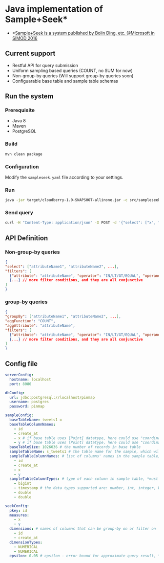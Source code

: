 # Java implementation of Sample+Seek*
* *[Sample+Seek is a system published by Bolin Ding, etc. @Microsoft in SIMOD 2016](https://www.microsoft.com/en-us/research/publication/sample-seek-approximating-aggregates-with-distribution-precision-guarantee/)

## Current support
 - Restful API for query submission
 - Uniform sampling based queries (COUNT, no SUM for now)
 - Non-group-by queries (Will support group-by queries soon)
 - Configuarable base table and sample table schemas
 
## Run the system

### Prerequisite
 - Java 8
 - Maven
 - PostgreSQL
 
### Build
```bash
mvn clean package
```
### Configuration
Modify the `sampleseek.yaml` file according to your settings.

### Run
```bash
java -jar target/cloudberry-1.0-SNAPSHOT-allinone.jar -c src/sampleseek.yaml
```

### Send query
```bash
curl -H "Content-Type: application/json" -X POST -d '{"select": ["x", "y"], "filters": [{"attribute": "create_at", "operator": "IN", "operands": ["2017-06-01 00:00:00", "2017-07-01 00:00:00"]}]}' http://localhost:8080/query
```

## API Definition

### Non-group-by queries

```json
{
"select": ["attributeName1", "attributeName2", ...],
"filters": [
  {"attribute": "attributeName", "operator": "IN/LT/GT/EQUAL", "operands": ["left-value", "right-value"]}, // operands list has 2 values only when operator is "IN", otherwise has only 1 value
  {...} // more filter conditions, and they are all conjunctive
]
}
```

### group-by queries

```json
{
"groupBy": ["attributeName1", "attributeName2", ...],
"aggFunction": "COUNT",
"aggAttribute": "attributeName",
"filters": [
  {"attribute": "attributeName", "operator": "IN/LT/GT/EQUAL", "operands": ["left-value", "right-value"]}, // operands list has 2 values only when operator is "IN", otherwise has only 1 value
  {...} // more filter conditions, and they are all conjunctive
]
}
```

## Config file

```yaml
serverConfig:
  hostname: localhost
  port: 8080

dbConfig:
  url: jdbc:postgresql://localhost/pinmap
  username: postgres
  password: pinmap

sampleConfig:
  baseTableName: tweets1 =
  baseTableColumnNames:
    - id
    - create_at
    - x # if base table uses [Point] datatype, here could use "coordinate[0]"
    - y # if base table uses [Point] datatype, here could use "coordinate[1]"
  baseTableSize: 1026036 # the number of records in base table
  sampleTableName: s_tweets1 # the table name for the sample, which will be generated when server starts
  sampleTableColumnNames: # list of columns' names in the sample table, *must be in the same order with base table
    - id
    - create_at
    - x
    - y
  sampleTableColumnTypes: # type of each column in sample table, *must be in the same order with column names
    - bigint
    - timestamp # the data types supported are: number, int, integer, bigint, timestamp, double, string
    - double
    - double

seekConfig:
  pkey: id
  measures:
    - x
    - y
  dimensions: # names of columns that can be group-by on or filter on
    - id
    - create_at
  dimensionTypes:
    - NUMERICAL
    - NUMERICAL
  epsilon: 0.05 # epsilon - error bound for approximate query result, ** whenever update this value, you need to drop the sample table manually 
```